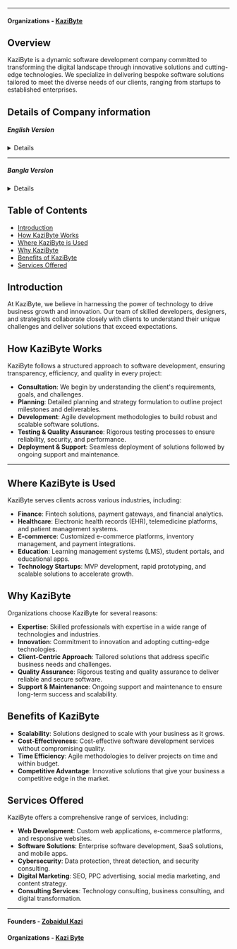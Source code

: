 ---

#### Organizations - [KaziByte](https://www.linkedin.com/company/kazibyte/)


## Overview
KaziByte is a dynamic software development company committed to transforming the digital landscape through innovative solutions and cutting-edge technologies. We specialize in delivering bespoke software solutions tailored to meet the diverse needs of our clients, ranging from startups to established enterprises.


## Details of Company information

##### English Version

<details>
  Kazibyte is Founded in 2022 by Zobaidul Kazi, a Full Stack Developer with a passion for technology, Kazi Byet is a software development company committed to delivering excellent results for clients. We are a young team that embraces challenges, seeks growth opportunities, and prioritizes customer satisfaction. Our mission is to provide flexible and cost-effective software solutions tailored to meet individual needs. We value continuous learning, take on diverse projects, and offer innovative solutions to clients. Whether you're a startup or an established enterprise, our developers are ready to assist you with technical questions and transparent communication.

We believe in the joy of the development journey, holding steadfast to our core values of learning and patience. Our team stays up-to-date with industry trends to deliver contemporary solutions. At Kazi Byte, we cherish patience, attention to detail, and enthusiasm in every project we undertake. Let us accompany you on your journey to success. Explore our services, meet our consultants, and experience the Kazi Byte difference. Contact us today and embark on this exciting adventure!
</details>


----

##### Bangla Version
<details>
কাজীবাইট 2022 সালে জোবাইদুল কাজী দ্বারা প্রতিষ্ঠিত হয়, যিনি প্রযুক্তির প্রতি অনুরাগের সাথে একজন ফুল স্ট্যাক ডেভেলপার, কাজী বাইট হল একটি সফ্টওয়্যার ডেভেলপমেন্ট কোম্পানি যা ক্লায়েন্টদের জন্য চমৎকার ফলাফল প্রদানের জন্য প্রতিশ্রুতিবদ্ধ। আমরা একটি তরুণ দল যারা চ্যালেঞ্জ গ্রহণ করে, বৃদ্ধির সুযোগ খোঁজে এবং গ্রাহক সন্তুষ্টিকে অগ্রাধিকার দেয়। আমাদের লক্ষ্য হল নমনীয় এবং সাশ্রয়ী সফ্টওয়্যার সমাধান প্রদান করা যা ব্যক্তিগত প্রয়োজন মেটানোর জন্য তৈরি করা হয়েছে। আমরা ক্রমাগত শেখার মূল্য দিই, বিভিন্ন প্রকল্প গ্রহণ করি এবং ক্লায়েন্টদের উদ্ভাবনী সমাধান অফার করি। আপনি একটি স্টার্টআপ বা একটি প্রতিষ্ঠিত এন্টারপ্রাইজই হোন না কেন, আমাদের ডেভেলপাররা আপনাকে প্রযুক্তিগত প্রশ্ন এবং স্বচ্ছ যোগাযোগে সহায়তা করতে প্রস্তুত।
  
আমরা উন্নয়ন যাত্রার আনন্দে বিশ্বাস করি, আমাদের শিক্ষা ও ধৈর্যের মূল মূল্যবোধে অটল থেকে। আমাদের দল সমসাময়িক সমাধান প্রদানের জন্য শিল্প প্রবণতার সাথে আপ টু ডেট থাকে। কাজী বাইট-এ, আমরা আমাদের হাতে নেওয়া প্রতিটি প্রকল্পে ধৈর্য, ​​বিশদে মনোযোগ এবং উত্সাহকে লালন করি। আপনার সাফল্যের যাত্রায় আমরা আপনাকে সঙ্গী করি। আমাদের পরিষেবাগুলি অন্বেষণ করুন, আমাদের পরামর্শদাতাদের সাথে দেখা করুন এবং কাজী বাইট পার্থক্যের অভিজ্ঞতা নিন। আজ আমাদের সাথে যোগাযোগ করুন এবং এই উত্তেজনাপূর্ণ দু'সাহসিক কাজ শুরু করুন!

</details>

## Table of Contents
- [Introduction](#introduction)
- [How KaziByte Works](#how-kazibyte-works)
- [Where KaziByte is Used](#where-kazibyte-is-used)
- [Why KaziByte](#why-kazibyte)
- [Benefits of KaziByte](#benefits-of-kazibyte)
- [Services Offered](#services-offered)

## Introduction
At KaziByte, we believe in harnessing the power of technology to drive business growth and innovation. Our team of skilled developers, designers, and strategists collaborate closely with clients to understand their unique challenges and deliver solutions that exceed expectations.

## How KaziByte Works
KaziByte follows a structured approach to software development, ensuring transparency, efficiency, and quality in every project:
- **Consultation**: We begin by understanding the client's requirements, goals, and challenges.
- **Planning**: Detailed planning and strategy formulation to outline project milestones and deliverables.
- **Development**: Agile development methodologies to build robust and scalable software solutions.
- **Testing & Quality Assurance**: Rigorous testing processes to ensure reliability, security, and performance.
- **Deployment & Support**: Seamless deployment of solutions followed by ongoing support and maintenance.

----

## Where KaziByte is Used
KaziByte serves clients across various industries, including:
- **Finance**: Fintech solutions, payment gateways, and financial analytics.
- **Healthcare**: Electronic health records (EHR), telemedicine platforms, and patient management systems.
- **E-commerce**: Customized e-commerce platforms, inventory management, and payment integrations.
- **Education**: Learning management systems (LMS), student portals, and educational apps.
- **Technology Startups**: MVP development, rapid prototyping, and scalable solutions to accelerate growth.

## Why KaziByte
Organizations choose KaziByte for several reasons:
- **Expertise**: Skilled professionals with expertise in a wide range of technologies and industries.
- **Innovation**: Commitment to innovation and adopting cutting-edge technologies.
- **Client-Centric Approach**: Tailored solutions that address specific business needs and challenges.
- **Quality Assurance**: Rigorous testing and quality assurance to deliver reliable and secure software.
- **Support & Maintenance**: Ongoing support and maintenance to ensure long-term success and scalability.

## Benefits of KaziByte
- **Scalability**: Solutions designed to scale with your business as it grows.
- **Cost-Effectiveness**: Cost-effective software development services without compromising quality.
- **Time Efficiency**: Agile methodologies to deliver projects on time and within budget.
- **Competitive Advantage**: Innovative solutions that give your business a competitive edge in the market.

## Services Offered
KaziByte offers a comprehensive range of services, including:
- **Web Development**: Custom web applications, e-commerce platforms, and responsive websites.
- **Software Solutions**: Enterprise software development, SaaS solutions, and mobile apps.
- **Cybersecurity**: Data protection, threat detection, and security consulting.
- **Digital Marketing**: SEO, PPC advertising, social media marketing, and content strategy.
- **Consulting Services**: Technology consulting, business consulting, and digital transformation.

----

#### Founders - [Zobaidul Kazi](https://www.linkedin.com/in/zobaidulkazi/)

#### Organizations - [Kazi Byte](https://www.linkedin.com/company/kazibyte/)
